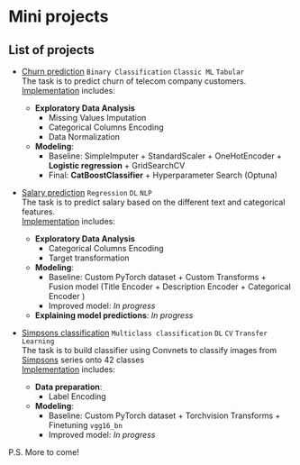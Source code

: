 # Mini projects

## List of projects

* [Churn prediction](https://nbviewer.org/github/Extremesarova/mini_projects/blob/main/churn/churn_prediction_front.ipynb) `Binary Classification` `Classic ML` `Tabular`  
The task is to predict churn of telecom company customers.  
[Implementation](https://github.com/Extremesarova/mini_projects/tree/main/churn) includes:
  * **Exploratory Data Analysis**
    * Missing Values Imputation
    * Categorical Columns Encoding
    * Data Normalization
  * **Modeling**:
    * Baseline: SimpleImputer + StandardScaler + OneHotEncoder + **Logistic regression** + GridSearchCV
    * Final: **CatBoostClassifier** + Hyperparameter Search (Optuna)

* [Salary prediction](https://nbviewer.org/github/Extremesarova/mini_projects/blob/main/salary_prediction/salary_prediction.ipynb) `Regression` `DL` `NLP`  
The task is to predict salary based on the different text and categorical features.  
[Implementation](https://github.com/Extremesarova/mini_projects/tree/main/salary_prediction) includes:
  * **Exploratory Data Analysis**
    * Categorical Columns Encoding
    * Target transformation
  * **Modeling**:
    * Baseline: Custom PyTorch dataset + Custom Transforms + Fusion model (Title Encoder + Description Encoder + Categorical Encoder )
    * Improved model: *In progress*
  * **Explaining model predictions**: *In progress*

* [Simpsons classification](https://nbviewer.org/github/Extremesarova/mini_projects/blob/main/simpsons_classification/simpsons-classification-using-pytorch-guidelines.ipynb) `Multiclass classification` `DL` `CV` `Transfer Learning`  
The task is to build classifier using Convnets to classify images from [Simpsons](https://www.kaggle.com/competitions/journey-springfield) series onto 42 classes  
[Implementation](https://github.com/Extremesarova/mini_projects/tree/main/simpsons_classification) includes:
  * **Data preparation**:
    * Label Encoding
  * **Modeling**:
    * Baseline: Custom PyTorch dataset + Torchvision Transforms + Finetuning `vgg16_bn`
    * Improved model: *In progress*

P.S. More to come!
